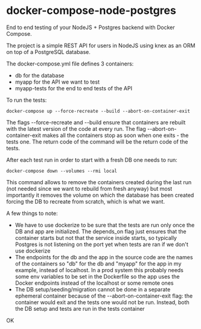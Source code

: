 # docker-compose-node-postgres
End to end testing of your NodeJS + Postgres backend with Docker Compose.

The project is a simple REST API for users in NodeJS using knex as an ORM on top of a PostgreSQL database.

The docker-compose.yml file defines 3 containers:
- db for the database
- myapp for the API we want to test
- myapp-tests for the end to end tests of the API

To run the tests:

```
docker-compose up --force-recreate --build --abort-on-container-exit
```

The flags --force-recreate and --build ensure that containers are rebuilt with the latest version of the code at every run.
The flag --abort-on-container-exit makes all the containers stop as soon when one exits - the tests one. The return code of the command will be the return code of the tests.

After each test run in order to start with a fresh DB one needs to run:

```
docker-compose down --volumes --rmi local
```

This command allows to remove the containers created during the last run (not needed since we want to rebuild from fresh anyway) but most importantly it removes the volume on which the database has been created forcing the DB to recreate from scratch, which is what we want.

A few things to note:
- We have to use dockerize to be sure that the tests are run only once the DB and app are initialized. The depends_on flag just ensures that the container starts but not that the service inside starts, so typically Postgres is not listening on the port yet when tests are ran if we don't use dockerize
- The endpoints for the db and the app in the source code are the names of the containers so "db" for the db and "myapp" for the app in my example, instead of localhost. In a prod system this probably needs some env variables to be set in the Dockerfile so the app uses the Docker endpoints instead of the localhost or some remote ones
- The DB setup/seeding/migration cannot be done in a separate ephemeral container because of the --abort-on-container-exit flag: the container would exit and the tests one would not be run. Instead, both the DB setup and tests are run in the tests container

OK

